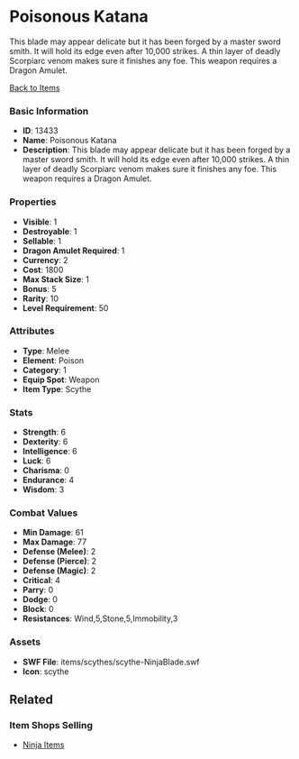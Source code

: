 # Poisonous Katana

This blade may appear delicate but it has been forged by a master sword smith. It will hold its edge even after 10,000 strikes. A thin layer of deadly Scorpiarc venom makes sure it finishes any foe. This weapon requires a Dragon Amulet.

[Back to Items](../items.md)

### Basic Information

- **ID**: 13433
- **Name**: Poisonous Katana
- **Description**: This blade may appear delicate but it has been forged by a master sword smith. It will hold its edge even after 10,000 strikes. A thin layer of deadly Scorpiarc venom makes sure it finishes any foe. This weapon requires a Dragon Amulet.

### Properties

- **Visible**: 1
- **Destroyable**: 1
- **Sellable**: 1
- **Dragon Amulet Required**: 1
- **Currency**: 2
- **Cost**: 1800
- **Max Stack Size**: 1
- **Bonus**: 5
- **Rarity**: 10
- **Level Requirement**: 50

### Attributes

- **Type**: Melee
- **Element**: Poison
- **Category**: 1
- **Equip Spot**: Weapon
- **Item Type**: Scythe

### Stats

- **Strength**: 6
- **Dexterity**: 6
- **Intelligence**: 6
- **Luck**: 6
- **Charisma**: 0
- **Endurance**: 4
- **Wisdom**: 3

### Combat Values

- **Min Damage**: 61
- **Max Damage**: 77
- **Defense (Melee)**: 2
- **Defense (Pierce)**: 2
- **Defense (Magic)**: 2
- **Critical**: 4
- **Parry**: 0
- **Dodge**: 0
- **Block**: 0
- **Resistances**: Wind,5,Stone,5,Immobility,3

### Assets

- **SWF File**: items/scythes/scythe-NinjaBlade.swf
- **Icon**: scythe

## Related

### Item Shops Selling

- [Ninja Items](../item-shops/427-ninja-items.md)

